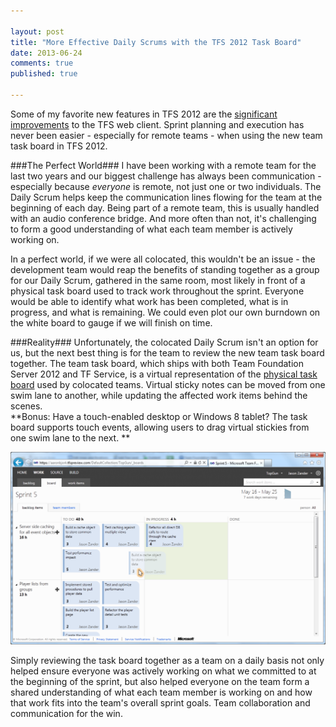 ```yaml
---

layout: post
title: "More Effective Daily Scrums with the TFS 2012 Task Board"
date: 2013-06-24
comments: true
published: true

---
```


Some of my favorite new features in TFS 2012 are the [significant improvements][TFSWebClientLink] to the TFS web client.  Sprint planning and execution has never been easier - especially for remote teams - when using the new team task board in TFS 2012.    

###The Perfect World###
I have been working with a remote team for the last two years and our biggest challenge has always been communication - especially because *everyone* is remote, not just one or two individuals.  The Daily Scrum helps keep the communication lines flowing for the team at the beginning of each day.  Being part of a remote team, this is usually handled with an audio conference bridge.  And more often than not, it's challenging to form a good understanding of what each team member is actively working on.    

In a perfect world, if we were all colocated, this wouldn't be an issue - the development team would reap the benefits of standing together as a group for our Daily Scrum, gathered in the same room, most likely in front of a physical task board used to track work throughout the sprint.  Everyone would be able to identify what work has been completed, what is in progress, and what is remaining.  We could even plot our own burndown on the white board to gauge if we will finish on time.    

###Reality###
Unfortunately, the colocated Daily Scrum isn't an option for us, but the next best thing is for the team to review the new team task board together.  The team task board, which ships with both Team Foundation Server 2012 and TF Service, is a virtual representation of the [physical task board][TaskBoardLink] used by colocated teams.  Virtual sticky notes can be moved from one swim lane to another, while updating the affected work items behind the scenes.  
**Bonus: Have a touch-enabled desktop or Windows 8 tablet?  The task board supports touch events, allowing users to drag virtual stickies from one swim lane to the next. **

![TFS 2012 Task Board](/images/posts/5428.Figure-10_21E749CD.png)

Simply reviewing the task board together as a team on a daily basis not only helped ensure everyone was actively working on what we committed to at the beginning of the sprint, but also helped everyone on the team form a shared understanding of what each team member is working on and how that work fits into the team's overall sprint goals.  Team collaboration and communication for the win.   

[TFSWebClientLink]: http://blogs.msdn.com/b/jasonz/archive/2012/05/29/my-favorite-features-managing-projects-with-the-backlog-sprint-planning-and-taskboard-features-in-team-foundation-server-11.aspx
[TaskBoardLink]: http://www.flickr.com/photos/scrumshortcuts/6435649305/

